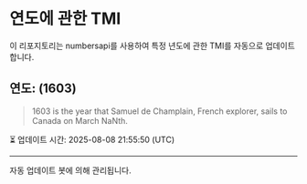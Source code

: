 
# 연도에 관한 TMI

이 리포지토리는 numbersapi를 사용하여 특정 년도에 관한 TMI를 자동으로 업데이트합니다.

## 연도: (1603)
> 1603 is the year that Samuel de Champlain, French explorer, sails to Canada on March NaNth.

⏳ 업데이트 시간: 2025-08-08 21:55:50 (UTC)

---
자동 업데이트 봇에 의해 관리됩니다.
